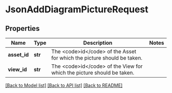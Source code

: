 # JsonAddDiagramPictureRequest

## Properties
Name | Type | Description | Notes
------------ | ------------- | ------------- | -------------
**asset_id** | **str** | The &lt;code&gt;id&lt;/code&gt; of the Asset for which the picture should be taken. | 
**view_id** | **str** | The &lt;code&gt;id&lt;/code&gt;  of the View for which the picture should be taken. | 

[[Back to Model list]](../README.md#documentation-for-models) [[Back to API list]](../README.md#documentation-for-api-endpoints) [[Back to README]](../README.md)


